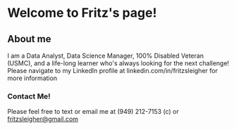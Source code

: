 # Welcome to Fritz's page!

## About me

I am a Data Analyst, Data Science Manager, 100% Disabled Veteran (USMC), and a life-long learner who's always looking for the next challenge! Please navigate to my LinkedIn profile at linkedin.com/in/fritzsleigher for more information



### Contact Me!

Please feel free to text or email me at (949) 212-7153 (c) or fritzsleigher@gmail.com
